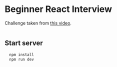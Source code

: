 # Beginner React Interview

Challenge taken from <a href="https://www.youtube.com/watch?v=ixgxx_um8r8&list=LL&index=4&ab_channel=WebDevCody">this video</a>.

<img  src="https://i.imgur.com/9O5vkgg.png" alt="" />

## Start server

```bash
  npm install
  npm run dev
```

